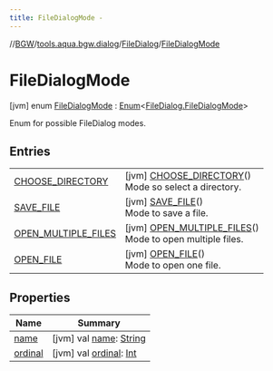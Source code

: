 ```yaml
---
title: FileDialogMode -
---
```

//[BGW](../../../../index.md)/[tools.aqua.bgw.dialog](../../index.md)/[FileDialog](../index.md)/[FileDialogMode](index.md)



# FileDialogMode  
 [jvm] enum [FileDialogMode](index.md) : [Enum](https://kotlinlang.org/api/latest/jvm/stdlib/kotlin/-enum/index.html)<[FileDialog.FileDialogMode](index.md)> 

Enum for possible FileDialog modes.

   


## Entries  
  
| | |
|---|---|
| <a name="tools.aqua.bgw.dialog/FileDialog.FileDialogMode.CHOOSE_DIRECTORY///PointingToDeclaration/"></a>[CHOOSE_DIRECTORY](-c-h-o-o-s-e_-d-i-r-e-c-t-o-r-y/index.md)| <a name="tools.aqua.bgw.dialog/FileDialog.FileDialogMode.CHOOSE_DIRECTORY///PointingToDeclaration/"></a> [jvm] [CHOOSE_DIRECTORY](-c-h-o-o-s-e_-d-i-r-e-c-t-o-r-y/index.md)()  <br>Mode so select a directory.   <br>|
| <a name="tools.aqua.bgw.dialog/FileDialog.FileDialogMode.SAVE_FILE///PointingToDeclaration/"></a>[SAVE_FILE](-s-a-v-e_-f-i-l-e/index.md)| <a name="tools.aqua.bgw.dialog/FileDialog.FileDialogMode.SAVE_FILE///PointingToDeclaration/"></a> [jvm] [SAVE_FILE](-s-a-v-e_-f-i-l-e/index.md)()  <br>Mode to save a file.   <br>|
| <a name="tools.aqua.bgw.dialog/FileDialog.FileDialogMode.OPEN_MULTIPLE_FILES///PointingToDeclaration/"></a>[OPEN_MULTIPLE_FILES](-o-p-e-n_-m-u-l-t-i-p-l-e_-f-i-l-e-s/index.md)| <a name="tools.aqua.bgw.dialog/FileDialog.FileDialogMode.OPEN_MULTIPLE_FILES///PointingToDeclaration/"></a> [jvm] [OPEN_MULTIPLE_FILES](-o-p-e-n_-m-u-l-t-i-p-l-e_-f-i-l-e-s/index.md)()  <br>Mode to open multiple files.   <br>|
| <a name="tools.aqua.bgw.dialog/FileDialog.FileDialogMode.OPEN_FILE///PointingToDeclaration/"></a>[OPEN_FILE](-o-p-e-n_-f-i-l-e/index.md)| <a name="tools.aqua.bgw.dialog/FileDialog.FileDialogMode.OPEN_FILE///PointingToDeclaration/"></a> [jvm] [OPEN_FILE](-o-p-e-n_-f-i-l-e/index.md)()  <br>Mode to open one file.   <br>|


## Properties  
  
|  Name |  Summary | 
|---|---|
| <a name="tools.aqua.bgw.dialog/FileDialog.FileDialogMode/name/#/PointingToDeclaration/"></a>[name](index.md#156469544%2FProperties%2F-302347323)| <a name="tools.aqua.bgw.dialog/FileDialog.FileDialogMode/name/#/PointingToDeclaration/"></a> [jvm] val [name](index.md#156469544%2FProperties%2F-302347323): [String](https://kotlinlang.org/api/latest/jvm/stdlib/kotlin/-string/index.html)   <br>|
| <a name="tools.aqua.bgw.dialog/FileDialog.FileDialogMode/ordinal/#/PointingToDeclaration/"></a>[ordinal](index.md#818998550%2FProperties%2F-302347323)| <a name="tools.aqua.bgw.dialog/FileDialog.FileDialogMode/ordinal/#/PointingToDeclaration/"></a> [jvm] val [ordinal](index.md#818998550%2FProperties%2F-302347323): [Int](https://kotlinlang.org/api/latest/jvm/stdlib/kotlin/-int/index.html)   <br>|

